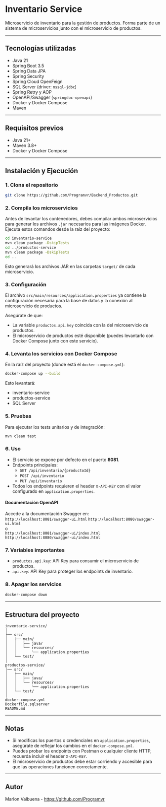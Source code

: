 # Inventario Service

Microservicio de inventario para la gestión de productos. Forma parte de un sistema de microservicios junto con el microservicio de productos.

---

## Tecnologías utilizadas

- Java 21
- Spring Boot 3.5
- Spring Data JPA
- Spring Security
- Spring Cloud OpenFeign
- SQL Server (driver: `mssql-jdbc`)
- Spring Retry y AOP
- OpenAPI/Swagger (`springdoc-openapi`)
- Docker y Docker Compose
- Maven

---

## Requisitos previos

- Java 21+
- Maven 3.8+
- Docker y Docker Compose

---

## Instalación y Ejecución

### 1. Clona el repositorio

```sh
git clone https://github.com/Programvr/Backend_Productos.git

```

### 2. Compila los microservicios

Antes de levantar los contenedores, debes compilar ambos microservicios para generar los archivos `.jar` necesarios para las imágenes Docker. Ejecuta estos comandos desde la raíz del proyecto:

```sh
cd inventario-service
mvn clean package -DskipTests
cd ../productos-service
mvn clean package -DskipTests
cd ..
```

Esto generará los archivos JAR en las carpetas `target/` de cada microservicio.

### 3. Configuración

El archivo `src/main/resources/application.properties` ya contiene la configuración necesaria para la base de datos y la conexión al microservicio de productos.

Asegúrate de que:
- La variable `productos.api.key` coincida con la del microservicio de productos.
- El microservicio de productos esté disponible (puedes levantarlo con Docker Compose junto con este servicio).

### 4. Levanta los servicios con Docker Compose

En la raíz del proyecto (donde está el `docker-compose.yml`):

```sh
docker-compose up --build
```

Esto levantará:
- inventario-service
- productos-service 
- SQL Server 

### 5. Pruebas

Para ejecutar los tests unitarios y de integración:

```sh
mvn clean test
```

### 6. Uso

- El servicio se expone por defecto en el puerto **8081**.
- Endpoints principales:
    - `GET /api/inventario/{productoId}`
    - `POST /api/inventario`
    - `PUT /api/inventario`
- Todos los endpoints requieren el header `X-API-KEY` con el valor configurado en `application.properties`.

#### Documentación OpenAPI

Accede a la documentación Swagger en:  
`http://localhost:8081/swagger-ui.html`
`http://localhost:8080/swagger-ui.html`  
o  
`http://localhost:8081/swagger-ui/index.html`
`http://localhost:8080/swagger-ui/index.html`

### 7. Variables importantes

- `productos.api.key`: API Key para consumir el microservicio de productos.
- `api.key`: API Key para proteger los endpoints de inventario.

### 8. Apagar los servicios

```sh
docker-compose down
```

---

## Estructura del proyecto

```
inventario-service/
│
├── src/
│   ├── main/
│   │   ├── java/
│   │   └── resources/
│   │       └── application.properties
│   └── test/
│
productos-service/
│── src/
│   ├── main/
│   │   ├── java/
│   │   └── resources/
│   │       └── application.properties
│   └── test/
│
docker-compose.yml
Dockerfile.sqlserver
README.md
```

---

## Notas

- Si modificas los puertos o credenciales en `application.properties`, asegúrate de reflejar los cambios en el `docker-compose.yml`.
- Puedes probar los endpoints con Postman o cualquier cliente HTTP, recuerda incluir el header `X-API-KEY`.
- El microservicio de productos debe estar corriendo y accesible para que las operaciones funcionen correctamente.

---

## Autor

Marlon Valbuena - https://github.com/Programvr